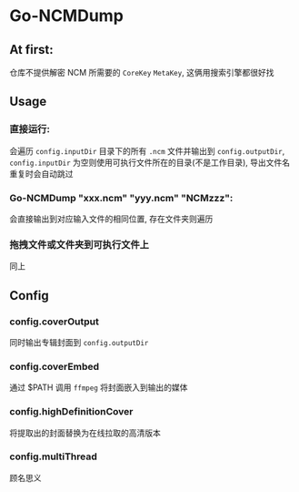 # Go-NCMDump

## At first:

仓库不提供解密 NCM 所需要的 `CoreKey` `MetaKey`, 这俩用搜索引擎都很好找

## Usage

### 直接运行: 

会遍历 `config.inputDir` 目录下的所有 `.ncm` 文件并输出到 `config.outputDir`, `config.inputDir` 为空则使用可执行文件所在的目录(不是工作目录), 导出文件名重复时会自动跳过

### Go-NCMDump "xxx.ncm" "yyy.ncm" "NCMzzz":

会直接输出到对应输入文件的相同位置, 存在文件夹则遍历

### 拖拽文件或文件夹到可执行文件上

同上

## Config

### config.coverOutput

同时输出专辑封面到 `config.outputDir`

### config.coverEmbed

通过 $PATH 调用 `ffmpeg` 将封面嵌入到输出的媒体

### config.highDefinitionCover

将提取出的封面替换为在线拉取的高清版本

### config.multiThread

顾名思义